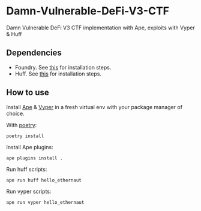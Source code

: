 # Damn-Vulnerable-DeFi-V3-CTF
Damn Vulnerable DeFi V3 CTF implementation with Ape, exploits with Vyper & Huff

## Dependencies
* Foundry. See [this](https://github.com/foundry-rs/foundry#installation%3E) for installation steps.
* Huff. See [this](https://docs.huff.sh/get-started/installing/) for installation steps.

## How to use
Install [Ape](https://github.com/ApeWorX/ape) & [Vyper](https://github.com/vyperlang/vyper) in a fresh virtual env with your package manager of choice.

With [poetry](https://python-poetry.org/docs/):
```
poetry install
```

Install Ape plugins:
```
ape plugins install .
```

Run huff scripts:
```
ape run huff hello_ethernaut
```

Run vyper scripts:
```
ape run vyper hello_ethernaut
```
